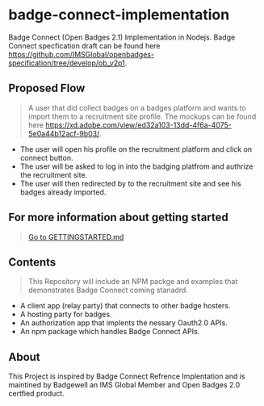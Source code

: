 # badge-connect-implementation
Badge Connect (Open Badges 2.1) Implementation in Nodejs. Badge Connect specfication draft can be found here https://github.com/IMSGlobal/openbadges-specification/tree/develop/ob_v2p1.

## Proposed Flow
> A user that did collect badges on a badges platform and wants to import them to a recruitment site profile. The mockups can be found here https://xd.adobe.com/view/ed32a103-13dd-4f6a-4075-5e0a44b12acf-9b03/.
- The user will open his profile on the recruitment platform  and click on connect button.
- The user will be asked to log in into the badging platfrom and authrize the recruitment site.
- The user will then redirected by to the recruitment site and see his badges already imported.

## For more information about getting started 
>[Go to GETTINGSTARTED.md ](GETTING_STARTED.md)


## Contents
> This Repository will include an NPM packge and examples that demonstrates Badge Connect coming stanadrd.
- A client app (relay party) that connects to other badge hosters.
- A hosting party for badges.
- An authorization app that implents the nessary Oauth2.0 APIs.
- An npm package which handles Badge Connect APIs. 


## About 
 This Project is inspired by Badge Connect Refrence Implentation and is maintined by Badgewell an IMS Global Member and Open Badges 2.0 certfied product.